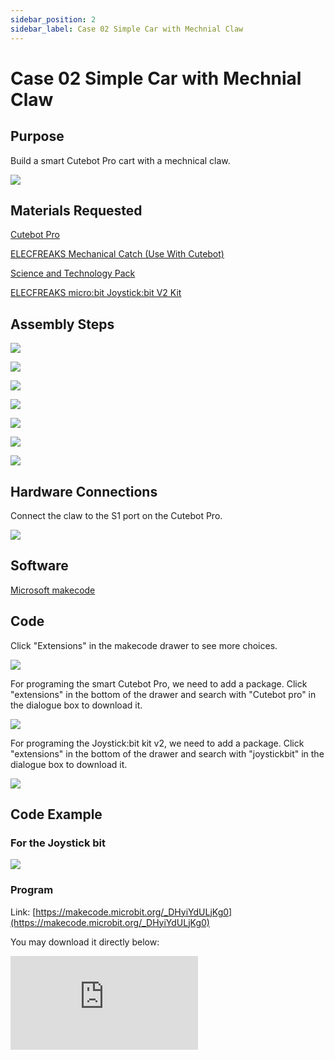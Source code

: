 ```yaml
---
sidebar_position: 2
sidebar_label: Case 02 Simple Car with Mechnial Claw
---
```


# Case 02 Simple Car with Mechnial Claw

## Purpose


Build a smart Cutebot Pro cart with a mechnical claw.


![](./images/cutebot-pro-extended-case-02-01.png)


## Materials Requested

[Cutebot Pro](https://www.elecfreaks.com/elecfreaks-smart-cutebot-pro-programming-robot-car-for-micro-bit.html)

[ELECFREAKS Mechanical Catch (Use With Cutebot)](https://www.elecfreaks.com/elecfreaks-mechanical-catch-use-with-cutebot.html)

[Science and Technology Pack](https://shop.elecfreaks.com/products/elecfreaks-tpbot-science-and-technology-pack?_pos=3&_sid=11fe49ca3&_ss=r)

[ELECFREAKS micro:bit Joystick:bit V2 Kit](https://www.elecfreaks.com/joystick-bit-2-kit-for-micro-bit.html)


## Assembly Steps

![](./images/cutebot-pro-extended-case-step-02-01.png)

![](./images/cutebot-pro-extended-case-step-02-02.png)

![](./images/cutebot-pro-extended-case-step-02-03.png)

![](./images/cutebot-pro-extended-case-step-02-04.png)

![](./images/cutebot-pro-extended-case-step-02-05.png)

![](./images/cutebot-pro-extended-case-step-02-06.png)

![](./images/cutebot-pro-extended-case-step-02-07.png)

## Hardware Connections

Connect the claw to the S1 port on the Cutebot Pro.

![](./images/cutebot-pro-extended-case-02-02.png)


## Software

[Microsoft makecode](https://makecode.microbit.org/#)


## Code


Click "Extensions" in the makecode drawer to see more choices.

![](./images/cutebot-pro-extended-case-02-03.png)

For programing the smart Cutebot Pro, we need to add a package. Click "extensions" in the bottom of the drawer and search with "Cutebot pro" in the dialogue box to download it.

![](./images/cutebot-pro-extended-case-02-04.png)

For programing the Joystick:bit kit v2, we need to add a package. Click "extensions" in the bottom of the drawer and search with "joystickbit" in the dialogue box to download it.

![](./images/cutebot-pro-extended-case-02-05.png)


## Code Example

### For the Joystick bit

![](./images/cutebot-pro-extended-case-02-06.png)


### Program

Link: [https://makecode.microbit.org/_DHyiYdULjKg0](https://makecode.microbit.org/_DHyiYdULjKg0)

You may download it directly below:

<div
    style={{
        position: 'relative',
        paddingBottom: '60%',
        overflow: 'hidden',
    }}
>
    <iframe
        src="https://makecode.microbit.org/_DHyiYdULjKg0"
        frameborder="0"
        sandbox="allow-popups allow-forms allow-scripts allow-same-origin"
        style={{
            position: 'absolute',
            width: '100%',
            height: '100%',
        }}
    />
</div>

### Cutebot Pro

![](./images/cutebot-pro-extended-case-02-07.png)


### Program

Link: [https://makecode.microbit.org/_6sDHHp3Jwgbq](https://makecode.microbit.org/_6sDHHp3Jwgbq)

You may download it directly below:

<div
    style={{
        position: 'relative',
        paddingBottom: '60%',
        overflow: 'hidden',
    }}
>
    <iframe
        src="https://makecode.microbit.org/_6sDHHp3Jwgbq"
        frameborder="0"
        sandbox="allow-popups allow-forms allow-scripts allow-same-origin"
        style={{
            position: 'absolute',
            width: '100%',
            height: '100%',
        }}
    />
</div>

## Conclusion

Through the Joystick:bit to control the Cutebot Pro, press the handle button C can triger the function of clamping the objects by the claw; release button C, the claw would release the items.

![](./images/cutebot-pro-extended-case-02.gif)

## Expanded Knowledge

*** Application scenarios of remote-controlled mechanical claw trolley ***

Remote-controlled mechanical claw trolley is a kind of unmanned vehicle equipped with mechanical claw, which can be operated by remote control to move and control the action of mechanical claw. The following are some application scenarios of remote-controlled mechanical claw carts:

Logistics and warehousing: Remote-controlled gripper trolleys can be used in logistics and warehousing areas for handling and stacking goods. The operator can control the movement of the trolley through the remote control and use the mechanical claw to grab, carry or stack the goods, improving logistics efficiency and reducing labour costs.

Search and Rescue: In disaster rescue or search and rescue missions, the remote-controlled mechanical claw trolley can be used to carry and operate rescue tools. It can travel through narrow or dangerous terrain to reach hard-to-reach areas and use the mechanical claw for tasks such as item handling, obstacle removal or personnel rescue.

Environmental monitoring and cleaning: The remote-controlled mechanical claw cart can be used for environmental monitoring and cleaning tasks. It can carry sensor devices, such as cameras or gas sensors, for environmental data collection and monitoring. At the same time, the mechanical claw can be used to remove rubbish, pick up debris or carry out cleaning work to improve environmental tidiness and sustainable development.

Building and construction: In the building and construction sector, the remote-controlled mechanical claw trolley can be used to carry and place building materials, such as bricks and steel bars. It can transport materials to designated locations through narrow construction spaces and use the mechanical claw for precise placement, improving construction efficiency and reducing manual labour.

Agriculture and horticulture: The remote-controlled mechanical claw trolley has potential applications in agriculture and horticulture. It can be used for agricultural operations such as sowing, harvesting, weeding or fertilising. The claw can grab and handle crops, while the mobility of the trolley can be adapted to different agricultural or horticultural sites.

